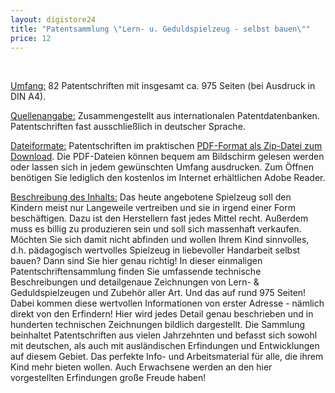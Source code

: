 ```yaml
---
layout: digistore24
title: "Patentsammlung \"Lern- u. Geduldspielzeug - selbst bauen\""
price: 12
---
```

<p>&#xA0;</p>
<p><u>Umfang:</u>&#xA0;82 Patentschriften mit insgesamt&#xA0;ca. 975 Seiten (bei Ausdruck in DIN A4).</p>
<p><u>Quellenangabe:</u> Zusammengestellt aus internationalen Patentdatenbanken. Patentschriften fast ausschlie&#xDF;lich in deutscher Sprache.</p>
<p><u>Dateiformate:</u> Patentschriften im praktischen&#xA0;<u>PDF-Format als Zip-Datei zum Download</u>. Die PDF-Dateien k&#xF6;nnen bequem am Bildschirm gelesen werden oder lassen sich in jedem gew&#xFC;nschten Umfang ausdrucken. Zum &#xD6;ffnen ben&#xF6;tigen Sie lediglich&#xA0;den kostenlos im Internet erh&#xE4;ltlichen Adobe Reader.</p>
<p><u>Beschreibung des Inhalts:</u> Das heute angebotene Spielzeug soll den Kindern meist nur Langeweile vertreiben und sie in irgend einer Form besch&#xE4;ftigen. Dazu ist den Herstellern fast jedes Mittel recht. Au&#xDF;erdem muss es billig zu produzieren sein und soll sich massenhaft verkaufen. M&#xF6;chten Sie sich damit nicht abfinden und wollen Ihrem Kind sinnvolles, d.h. p&#xE4;dagogisch wertvolles Spielzeug in liebevoller Handarbeit selbst bauen? Dann sind Sie hier genau richtig! In dieser einmaligen Patentschriftensammlung finden Sie umfassende technische Beschreibungen und detailgenaue Zeichnungen von&#xA0;Lern- &amp; Geduldspielzeugen und Zubeh&#xF6;r aller Art. Und das auf rund 975 Seiten! Dabei kommen diese wertvollen Informationen von erster Adresse - n&#xE4;mlich direkt von den&#xA0;Erfindern! Hier wird jedes Detail genau beschrieben und&#xA0;in hunderten&#xA0;technischen Zeichnungen bildlich&#xA0;dargestellt. Die Sammlung beinhaltet Patentschriften aus vielen Jahrzehnten und befasst sich sowohl mit deutschen, als auch mit ausl&#xE4;ndischen Erfindungen und Entwicklungen auf diesem Gebiet. Das perfekte Info- und Arbeitsmaterial f&#xFC;r alle, die ihrem Kind mehr bieten wollen. Auch Erwachsene werden an den hier vorgestellten Erfindungen gro&#xDF;e Freude haben!</p>
<p>&#xA0;</p>